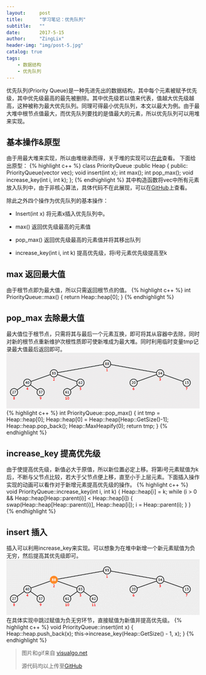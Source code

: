 ```yaml
---
layout:     post
title:      "学习笔记：优先队列"
subtitle:   ""
date:       2017-5-15
author:     "ZingLix"
header-img: "img/post-5.jpg"
catalog: true
tags:
    - 数据结构
    - 优先队列
---
```


优先队列(Priority Queue)是一种先进先出的数据结构，其中每个元素被赋予优先级，其中优先级最高的最先被删除。其中优先级若以值来代表，值越大优先级越高，这种被称为最大优先队列。同理可得最小优先队列，本文以最大为例。由于最大堆中根节点值最大，而优先队列要找的是值最大的元素，所以优先队列可以用堆来实现。

## 基本操作&原型
由于用最大堆来实现，所以由堆继承而得，关于堆的实现可以[在此](/2017/05/15/Heap/)查看。
下面给出原型：
{% highlight c++ %}
class PriorityQueue :public Heap {
public:
	PriorityQueue(vector<int> vec);
	void insert(int x);
	int max();
	int pop_max();
	void increase_key(int i, int k);
};
{% endhighlight %}
其中构造函数将vec中所有元素放入队列中，由于非核心算法，具体代码不在此展现，可以在[GitHub](https://github.com/ZingLix/Data-Structures-and-Algorithm/tree/master/Heap)上查看。

除此之外四个操作为优先队列的基本操作：
- Insert(int x) 将元素x插入优先队列中。

- max() 返回优先级最高的元素值

- pop_max() 返回优先级最高的元素值并将其移出队列

- increase_key(int i, int k) 提高优先级，将i号元素优先级提高至k

## max 返回最大值
由于根节点即为最大值，所以只需返回根节点的值。
{% highlight c++ %}
int PriorityQueue::max()
{
	return Heap::heap[0];
}
{% endhighlight %}

## pop_max 去除最大值
最大值位于根节点，只需将其与最后一个元素互换，即可将其从容器中去除，同时对新的根节点重新维护次根性质即可使新堆成为最大堆。同时利用临时变量tmp记录最大值最后返回即可。
![ExtractMax.gif](\img\in-post\Heap\ExtractMax.gif)
{% highlight c++ %}
int PriorityQueue::pop_max()
{
	int tmp = Heap::heap[0];
	Heap::heap[0] = Heap::heap[Heap::GetSize()-1];
	Heap::heap.pop_back();
	Heap::MaxHeapify(0);
	return tmp;
}
{% endhighlight %}


## increase_key 提高优先级
由于使提高优先级，新值必大于原值，所以新位置必定上移。将第i号元素赋值为k后，不断与父节点比较，若大于父节点便上移，直至小于上层元素。下面插入操作实现的动画可以看作对于新增元素提高优先级的操作。
{% highlight c++ %}
void PriorityQueue::increase_key(int i, int k)
{
	Heap::heap[i] = k;
	while (i > 0 && Heap::heap[Heap::parent(i)] < Heap::heap[i]) {
		swap(Heap::heap[Heap::parent(i)], Heap::heap[i]);
		i = Heap::parent(i);
	}
}
{% endhighlight %}

## insert 插入
插入可以利用increase_key来实现。可以想象为在堆中新增一个新元素赋值为负无穷，然后提高其优先级即可。
![Insert.gif](\img\in-post\Heap\Insert.gif)
在具体实现中跳过赋值为负无穷环节，直接赋值为新值并提高优先级。
{% highlight c++ %}
void PriorityQueue::insert(int x)
{
	Heap::heap.push_back(x);
	this->increase_key(Heap::GetSize() - 1, x);
}
{% endhighlight %}

> 图片和gif来自 [visualgo.net](https://visualgo.net/)
> 
> 源代码均以上传至[GitHub](https://github.com/ZingLix/Data-Structures-and-Algorithm/tree/master/Heap)